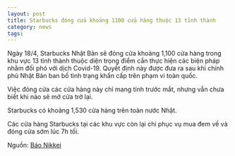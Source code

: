 ```yaml
---
layout: post
title: Starbucks đóng cửa khoảng 1100 cửa hàng thuộc 13 tỉnh thành
category: news
tags: 
---
```

Ngày 18/4, Starbucks Nhật Bản sẽ đóng cửa khoảng 1,100 cửa hàng trong khu vực 13 tỉnh thành thuộc diện trọng điểm cần thực hiện các biện pháp nhằm đối phó với dịch Covid-19. Quyết định này được đưa ra sau khi chính phủ Nhật Bản ban bố tình trạng khẩn cấp trên phạm vi toàn quốc.

Việc đóng cửa các cửa hàng này chỉ mang tính trước mắt, nhưng vẫn chưa biết khi nào sẽ mở cửa trở lại.

Starbucks có khoảng 1,530 cửa hàng trên toàn nước Nhật.

Các cửa hàng Starbucks tại các khu vực còn lại chỉ phục vụ mua đem về và đóng cửa sớm lúc 7h tối.

Nguồn: [Báo Nikkei](https://www.nikkei.com/article/DGXMZO58230980Y0A410C2HE6A00/)